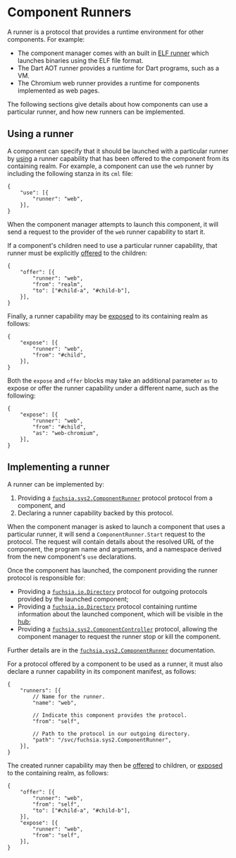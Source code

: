 # Component Runners

A runner is a protocol that provides a runtime environment for other components.
For example:

-   The component manager comes with an built in [ELF runner][elf-runner] which
    launches binaries using the ELF file format.
-   The Dart AOT runner provides a runtime for Dart programs, such as a VM.
-   The Chromium web runner provides a runtime for components implemented as web
    pages.

The following sections give details about how components can use a particular
runner, and how new runners can be implemented.

## Using a runner

A component can specify that it should be launched with a particular runner by
[using][use] a runner capability that has been offered to the component from its
containing realm. For example, a component can use the `web` runner by including
the following stanza in its `cml` file:

```
{
    "use": [{
        "runner": "web",
    }],
}
```

When the component manager attempts to launch this component, it will send a
request to the provider of the `web` runner capability to start it.

If a component's children need to use a particular runner capability, that
runner must be explicitly [offered][offer] to the children:

```
{
    "offer": [{
        "runner": "web",
        "from": "realm",
        "to": ["#child-a", "#child-b"],
    }],
}
```

Finally, a runner capability may be [exposed][expose] to its containing realm as
follows:

```
{
    "expose": [{
        "runner": "web",
        "from": "#child",
    }],
}
```

Both the `expose` and `offer` blocks may take an additional parameter `as` to
expose or offer the runner capability under a different name, such as the
following:

```
{
    "expose": [{
        "runner": "web",
        "from": "#child",
        "as": "web-chromium",
    }],
}
```

## Implementing a runner

A runner can be implemented by:

1.  Providing a [`fuchsia.sys2.ComponentRunner`][sdk-component-runner] protocol
    protocol from a component, and
2.  Declaring a runner capability backed by this protocol.

When the component manager is asked to launch a component that uses a particular
runner, it will send a `ComponentRunner.Start` request to the protocol. The
request will contain details about the resolved URL of the component, the
program name and arguments, and a namespace derived from the new component's
`use` declarations.

Once the component has launched, the component providing the runner protocol is
responsible for:

-   Providing a [`fuchsia.io.Directory`][sdk-directory] protocol for outgoing
    protocols provided by the launched component;
-   Providing a [`fuchsia.io.Directory`][sdk-directory] protocol containing
    runtime information about the launched component, which will be visible in
    the [hub][hub];
-   Providing a [`fuchsia.sys2.ComponentController`][sdk-component-controller]
    protocol, allowing the component manager to request the runner stop or kill
    the component.

Further details are in the
[`fuchsia.sys2.ComponentRunner`][sdk-component-runner] documentation.

For a protocol offered by a component to be used as a runner, it must also
declare a runner capability in its component manifest, as follows:

```
{
    "runners": [{
        // Name for the runner.
        "name": "web",

        // Indicate this component provides the protocol.
        "from": "self",

        // Path to the protocol in our outgoing directory.
        "path": "/svc/fuchsia.sys2.ComponentRunner",
    }],
}
```

The created runner capability may then be [offered][offer] to children, or
[exposed][expose] to the containing realm, as follows:

```
{
    "offer": [{
        "runner": "web",
        "from": "self",
        "to": ["#child-a", "#child-b"],
    }],
    "expose": [{
        "runner": "web",
        "from": "self",
    }],
}
```

[elf-runner]: elf_runner.md
[expose]: component_manifests.md#expose
[hub]: hub.md
[offer]: component_manifests.md#offer
[sdk-component-controller]: /sdk/fidl/fuchsia.sys2/runtime/component_runner.fidl
[sdk-component-runner]: /sdk/fidl/fuchsia.sys2/runtime/component_runner.fidl
[sdk-directory]: /zircon/system/fidl/fuchsia-io/io.fidl
[use]: component_manifests.md#use
